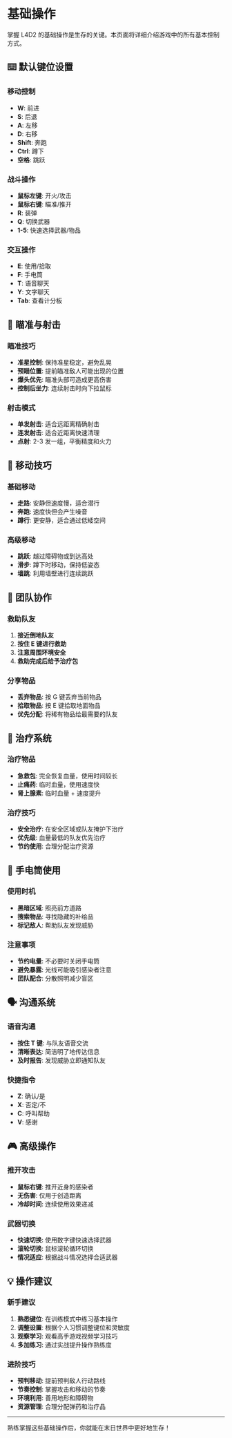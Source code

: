 # 基础操作

掌握 L4D2 的基础操作是生存的关键。本页面将详细介绍游戏中的所有基本控制方式。

## ⌨️ 默认键位设置

### 移动控制
- **W**: 前进
- **S**: 后退
- **A**: 左移
- **D**: 右移
- **Shift**: 奔跑
- **Ctrl**: 蹲下
- **空格**: 跳跃

### 战斗操作
- **鼠标左键**: 开火/攻击
- **鼠标右键**: 瞄准/推开
- **R**: 装弹
- **Q**: 切换武器
- **1-5**: 快速选择武器/物品

### 交互操作
- **E**: 使用/拾取
- **F**: 手电筒
- **T**: 语音聊天
- **Y**: 文字聊天
- **Tab**: 查看计分板

## 🎯 瞄准与射击

### 瞄准技巧
- **准星控制**: 保持准星稳定，避免乱晃
- **预瞄位置**: 提前瞄准敌人可能出现的位置
- **爆头优先**: 瞄准头部可造成更高伤害
- **控制后坐力**: 连续射击时向下拉鼠标

### 射击模式
- **单发射击**: 适合远距离精确射击
- **连发射击**: 适合近距离快速清理
- **点射**: 2-3 发一组，平衡精度和火力

## 🏃 移动技巧

### 基础移动
- **走路**: 安静但速度慢，适合潜行
- **奔跑**: 速度快但会产生噪音
- **蹲行**: 更安静，适合通过低矮空间

### 高级移动
- **跳跃**: 越过障碍物或到达高处
- **滑步**: 蹲下时移动，保持低姿态
- **墙跳**: 利用墙壁进行连续跳跃

## 🤝 团队协作

### 救助队友
1. **接近倒地队友**
2. **按住 E 键进行救助**
3. **注意周围环境安全**
4. **救助完成后给予治疗包**

### 分享物品
- **丢弃物品**: 按 G 键丢弃当前物品
- **拾取物品**: 按 E 键拾取地面物品
- **优先分配**: 将稀有物品给最需要的队友

## 💊 治疗系统

### 治疗物品
- **急救包**: 完全恢复血量，使用时间较长
- **止痛药**: 临时血量，使用速度快
- **肾上腺素**: 临时血量 + 速度提升

### 治疗技巧
- **安全治疗**: 在安全区域或队友掩护下治疗
- **优先级**: 血量最低的队友优先治疗
- **节约使用**: 合理分配治疗资源

## 🔦 手电筒使用

### 使用时机
- **黑暗区域**: 照亮前方道路
- **搜索物品**: 寻找隐藏的补给品
- **标记敌人**: 帮助队友发现威胁

### 注意事项
- **节约电量**: 不必要时关闭手电筒
- **避免暴露**: 光线可能吸引感染者注意
- **团队配合**: 分散照明减少盲区

## 🗣️ 沟通系统

### 语音沟通
- **按住 T 键**: 与队友语音交流
- **清晰表达**: 简洁明了地传达信息
- **及时报告**: 发现威胁立即通知队友

### 快捷指令
- **Z**: 确认/是
- **X**: 否定/不
- **C**: 呼叫帮助
- **V**: 感谢

## 🎮 高级操作

### 推开攻击
- **鼠标右键**: 推开近身的感染者
- **无伤害**: 仅用于创造距离
- **冷却时间**: 连续使用效果递减

### 武器切换
- **快速切换**: 使用数字键快速选择武器
- **滚轮切换**: 鼠标滚轮循环切换
- **情况适应**: 根据战斗情况选择合适武器

## 💡 操作建议

### 新手建议
1. **熟悉键位**: 在训练模式中练习基本操作
2. **调整设置**: 根据个人习惯调整键位和灵敏度
3. **观察学习**: 观看高手游戏视频学习技巧
4. **多加练习**: 通过实战提升操作熟练度

### 进阶技巧
- **预判移动**: 提前预判敌人行动路线
- **节奏控制**: 掌握攻击和移动的节奏
- **环境利用**: 善用地形和障碍物
- **资源管理**: 合理分配弹药和治疗品

---

熟练掌握这些基础操作后，你就能在末日世界中更好地生存！
